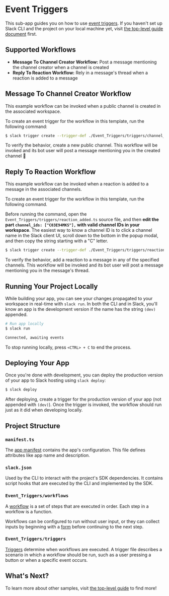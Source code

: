 # Event Triggers

This sub-app guides you on how to use
[event triggers](https://api.slack.com/future/triggers/event). If you haven't
set up Slack CLI and the project on your local machine yet, visit
[the top-level guide document](../README.md) first.

## Supported Workflows

- **Message To Channel Creator Workflow:** Post a message mentioning the channel
  creator when a channel is created
- **Reply To Reaction Workflow:** Rely in a message's thread when a reaction is
  added to a message

## Message To Channel Creator Workflow

This example workflow can be invoked when a public channel is created in the
associated workspace.

To create an event trigger for the workflow in this template, run the following
command:

```zsh
$ slack trigger create --trigger-def ./Event_Triggers/triggers/channel_created.ts
```

To verify the behavior, create a new public channel. This workflow will be
invoked and its bot user will post a message mentioning you in the created
channel :tada:

## Reply To Reaction Workflow

This example workflow can be invoked when a reaction is added to a message in
the associated channels.

To create an event trigger for the workflow in this template, run the following
command.

Before running the command, open the `Event_Triggers/triggers/reaction_added.ts`
source file, and then **edit the part `channel_ids: ["C03E94MKS"],` with valid
channel IDs in your workspace**. The easiest way to know a channel ID is to
click a channel name in the Slack client UI, scroll down to the bottom in the
popup modal, and then copy the string starting with a "C" letter.

```zsh
$ slack trigger create --trigger-def ./Event_Triggers/triggers/reaction_added.ts
```

To verify the behavior, add a reaction to a message in any of the specified
channels. This workflow will be invoked and its bot user will post a message
mentioning you in the message's thread.

## Running Your Project Locally

While building your app, you can see your changes propagated to your workspace
in real-time with `slack run`. In both the CLI and in Slack, you'll know an app
is the development version if the name has the string `(dev)` appended.

```zsh
# Run app locally
$ slack run

Connected, awaiting events
```

To stop running locally, press `<CTRL> + C` to end the process.

## Deploying Your App

Once you're done with development, you can deploy the production version of your
app to Slack hosting using `slack deploy`:

```zsh
$ slack deploy
```

After deploying, create a trigger for the production version of your app (not
appended with `(dev)`). Once the trigger is invoked, the workflow should run
just as it did when developing locally.

## Project Structure

### `manifest.ts`

The [app manifest](https://api.slack.com/future/manifest) contains the app's
configuration. This file defines attributes like app name and description.

### `slack.json`

Used by the CLI to interact with the project's SDK dependencies. It contains
script hooks that are executed by the CLI and implemented by the SDK.

### `Event_Triggers/workflows`

A [workflow](https://api.slack.com/future/workflows) is a set of steps that are
executed in order. Each step in a workflow is a function.

Workflows can be configured to run without user input, or they can collect
inputs by beginning with a [form](https://api.slack.com/future/forms) before
continuing to the next step.

### `Event_Triggers/triggers`

[Triggers](https://api.slack.com/future/triggers) determine when workflows are
executed. A trigger file describes a scenario in which a workflow should be run,
such as a user pressing a button or when a specific event occurs.

## What's Next?

To learn more about other samples, visit [the top-level guide](../README.md) to
find more!

